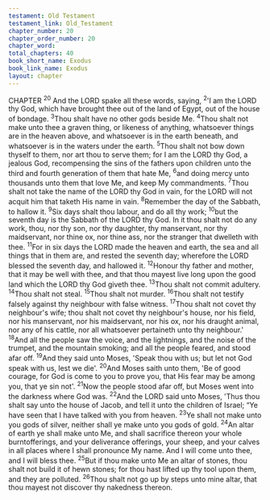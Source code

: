 ```yaml
---
testament: Old Testament
testament_link: Old_Testament
chapter_number: 20
chapter_order_number: 20
chapter_word: 
total_chapters: 40
book_short_name: Exodus
book_link_name: Exodus
layout: chapter
---
```


CHAPTER <sup>20</sup>
And the LORD spake all these words, saying, <sup>2</sup>'I am the LORD thy God, which
have brought thee out of the land of Egypt, out of the house of bondage. <sup>3</sup>Thou shalt
have no other gods beside Me. <sup>4</sup>Thou shalt not make unto thee a graven thing, or
likeness of anything, whatsoever things are in the heaven above, and whatsoever is in
the earth beneath, and whatsoever is in the waters under the earth. <sup>5</sup>Thou shalt not
bow down thyself to them, nor art thou to serve them; for I am the LORD thy God, a
jealous God, recompensing the sins of the fathers upon children unto the third and
fourth generation of them that hate Me, <sup>6</sup>and doing mercy unto thousands unto them
that love Me, and keep My commandments. <sup>7</sup>Thou shalt not take the name of the LORD
thy God in vain, for the LORD will not acquit him that taketh His name in vain.
<sup>8</sup>Remember the day of the Sabbath, to hallow it. <sup>9</sup>Six days shalt thou labour, and do all
thy work; <sup>10</sup>but the seventh day is the Sabbath of the LORD thy God. In it thou shalt
not do any work, thou, nor thy son, nor thy daughter, thy manservant, nor thy
maidservant, nor thine ox, nor thine ass, nor the stranger that dwelleth with thee. <sup>11</sup>For
in six days the LORD made the heaven and earth, the sea and all things that in them
are, and rested the seventh day; wherefore the LORD blessed the seventh day, and
hallowed it. <sup>12</sup>Honour thy father and mother, that it may be well with thee, and that
thou mayest live long upon the good land which the LORD thy God giveth thee. <sup>13</sup>Thou
shalt not commit adultery. <sup>14</sup>Thou shalt not steal. <sup>15</sup>Thou shalt not murder. <sup>16</sup>Thou
shalt not testify falsely against thy neighbour with false witness. <sup>17</sup>Thou shalt not covet
thy neighbour's wife; thou shalt not covet thy neighbour's house, nor his field, nor his
manservant, nor his maidservant, nor his ox, nor his draught animal, nor any of his
cattle, nor all whatsoever pertaineth unto thy neighbour.' 
<sup>18</sup>And all the people saw the voice, and the lightnings, and the noise of the
trumpet, and the mountain smoking; and all the people feared, and stood afar off.
<sup>19</sup>And they said unto Moses, 'Speak thou with us; but let not God speak with us, lest we
die'. <sup>20</sup>And Moses saith unto them, 'Be of good courage, for God is come to you to prove
you, that His fear may be among you, that ye sin not'. <sup>21</sup>Now the people stood afar off,
but Moses went into the darkness where God was. <sup>22</sup>And the LORD said unto Moses,
'Thus thou shalt say unto the house of Jacob, and tell it unto the children of Israel; “Ye
have seen that I have talked with you from heaven. <sup>23</sup>Ye shall not make unto you gods
of silver, neither shall ye make unto you gods of gold. <sup>24</sup>An altar of earth ye shall make
unto Me, and shall sacrifice thereon your whole burnt­offerings, and your deliverance
offerings, your sheep, and your calves in all places where I shall pronounce My name.
And I will come unto thee, and I will bless thee. <sup>25</sup>But if thou make unto Me an altar of
stones, thou shalt not build it of hewn stones; for thou hast lifted up thy tool upon
them, and they are polluted. <sup>26</sup>Thou shalt not go up by steps unto mine altar, that thou
mayest not discover thy nakedness thereon.